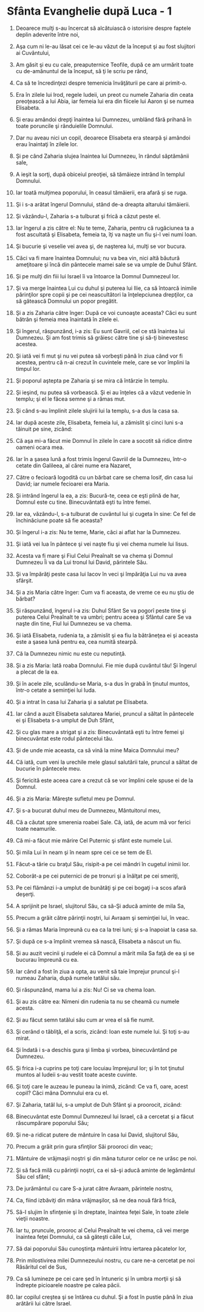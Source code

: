 # Sf&#226;nta Evanghelie dup&#259; Luca - 1

1. Deoarece mulţi s-au încercat să alcătuiască o istorisire despre faptele deplin adeverite între noi, 

2. Aşa cum ni le-au lăsat cei ce le-au văzut de la început şi au fost slujitori ai Cuvântului, 

3. Am găsit şi eu cu cale, preaputernice Teofile, după ce am urmărit toate cu de-amănuntul de la început, să ţi le scriu pe rând, 

4. Ca să te încredinţezi despre temenicia învăţăturii pe care ai primit-o. 

5. Era în zilele lui Irod, regele Iudeii, un preot cu numele Zaharia din ceata preoţească a lui Abia, iar femeia lui era din fiicele lui Aaron şi se numea Elisabeta. 

6. Şi erau amândoi drepţi înaintea lui Dumnezeu, umblând fără prihană în toate poruncile şi rânduielile Domnului. 

7. Dar nu aveau nici un copil, deoarece Elisabeta era stearpă şi amândoi erau înaintaţi în zilele lor. 

8. Şi pe când Zaharia slujea înaintea lui Dumnezeu, în rândul săptămânii sale, 

9. A ieşit la sorţi, după obiceiul preoţiei, să tămâieze intrând în templul Domnului. 

10. Iar toată mulţimea poporului, în ceasul tămâierii, era afară şi se ruga. 

11. Şi i s-a arătat îngerul Domnului, stând de-a dreapta altarului tămâierii. 

12. Şi văzându-l, Zaharia s-a tulburat şi frică a căzut peste el. 

13. Iar îngerul a zis către el: Nu te teme, Zaharia, pentru că rugăciunea ta a fost ascultată şi Elisabeta, femeia ta, îţi va naşte un fiu şi-l vei numi Ioan. 

14. Şi bucurie şi veselie vei avea şi, de naşterea lui, mulţi se vor bucura. 

15. Căci va fi mare înaintea Domnului; nu va bea vin, nici altă băutură ameţitoare şi încă din pântecele mamei sale se va umple de Duhul Sfânt. 

16. Şi pe mulţi din fiii lui Israel îi va întoarce la Domnul Dumnezeul lor. 

17. Şi va merge înaintea Lui cu duhul şi puterea lui Ilie, ca să întoarcă inimile părinţilor spre copii şi pe cei neascultători la înţelepciunea drepţilor, ca să gătească Domnului un popor pregătit. 

18. Şi a zis Zaharia către înger: După ce voi cunoaşte aceasta? Căci eu sunt bătrân şi femeia mea înaintată în zilele ei. 

19. Şi îngerul, răspunzând, i-a zis: Eu sunt Gavriil, cel ce stă înaintea lui Dumnezeu. Şi am fost trimis să grăiesc către tine şi să-ţi binevestesc acestea. 

20. Şi iată vei fi mut şi nu vei putea să vorbeşti până în ziua când vor fi acestea, pentru că n-ai crezut în cuvintele mele, care se vor împlini la timpul lor. 

21. Şi poporul aştepta pe Zaharia şi se mira că întârzie în templu. 

22. Şi ieşind, nu putea să vorbească. Şi ei au înţeles că a văzut vedenie în templu; şi el le făcea semne şi a rămas mut. 

23. Şi când s-au împlinit zilele slujirii lui la templu, s-a dus la casa sa. 

24. Iar după aceste zile, Elisabeta, femeia lui, a zămislit şi cinci luni s-a tăinuit pe sine, zicând: 

25. Că aşa mi-a făcut mie Domnul în zilele în care a socotit să ridice dintre oameni ocara mea. 

26. Iar în a şasea lună a fost trimis îngerul Gavriil de la Dumnezeu, într-o cetate din Galileea, al cărei nume era Nazaret, 

27. Către o fecioară logodită cu un bărbat care se chema Iosif, din casa lui David; iar numele fecioarei era Maria. 

28. Şi intrând îngerul la ea, a zis: Bucură-te, ceea ce eşti plină de har, Domnul este cu tine. Binecuvântată eşti tu între femei. 

29. Iar ea, văzându-l, s-a tulburat de cuvântul lui şi cugeta în sine: Ce fel de închinăciune poate să fie aceasta? 

30. Şi îngerul i-a zis: Nu te teme, Marie, căci ai aflat har la Dumnezeu. 

31. Şi iată vei lua în pântece şi vei naşte fiu şi vei chema numele lui Iisus. 

32. Acesta va fi mare şi Fiul Celui Preaînalt se va chema şi Domnul Dumnezeu Îi va da Lui tronul lui David, părintele Său. 

33. Şi va împărăţi peste casa lui Iacov în veci şi împărăţia Lui nu va avea sfârşit. 

34. Şi a zis Maria către înger: Cum va fi aceasta, de vreme ce eu nu ştiu de bărbat? 

35. Şi răspunzând, îngerul i-a zis: Duhul Sfânt Se va pogorî peste tine şi puterea Celui Preaînalt te va umbri; pentru aceea şi Sfântul care Se va naşte din tine, Fiul lui Dumnezeu se va chema. 

36. Şi iată Elisabeta, rudenia ta, a zămislit şi ea fiu la bătrâneţea ei şi aceasta este a şasea lună pentru ea, cea numită stearpă. 

37. Că la Dumnezeu nimic nu este cu neputinţă. 

38. Şi a zis Maria: Iată roaba Domnului. Fie mie după cuvântul tău! Şi îngerul a plecat de la ea. 

39. Şi în acele zile, sculându-se Maria, s-a dus în grabă în ţinutul muntos, într-o cetate a seminţiei lui Iuda. 

40. Şi a intrat în casa lui Zaharia şi a salutat pe Elisabeta. 

41. Iar când a auzit Elisabeta salutarea Mariei, pruncul a săltat în pântecele ei şi Elisabeta s-a umplut de Duh Sfânt, 

42. Şi cu glas mare a strigat şi a zis: Binecuvântată eşti tu între femei şi binecuvântat este rodul pântecelui tău. 

43. Şi de unde mie aceasta, ca să vină la mine Maica Domnului meu? 

44. Că iată, cum veni la urechile mele glasul salutării tale, pruncul a săltat de bucurie în pântecele meu. 

45. Şi fericită este aceea care a crezut că se vor împlini cele spuse ei de la Domnul. 

46. Şi a zis Maria: Măreşte sufletul meu pe Domnul. 

47. Şi s-a bucurat duhul meu de Dumnezeu, Mântuitorul meu, 

48. Că a căutat spre smerenia roabei Sale. Că, iată, de acum mă vor ferici toate neamurile. 

49. Că mi-a făcut mie mărire Cel Puternic şi sfânt este numele Lui. 

50. Şi mila Lui în neam şi în neam spre cei ce se tem de El. 

51. Făcut-a tărie cu braţul Său, risipit-a pe cei mândri în cugetul inimii lor. 

52. Coborât-a pe cei puternici de pe tronuri şi a înălţat pe cei smeriţi, 

53. Pe cei flămânzi i-a umplut de bunătăţi şi pe cei bogaţi i-a scos afară deşerţi. 

54. A sprijinit pe Israel, slujitorul Său, ca să-Şi aducă aminte de mila Sa, 

55. Precum a grăit către părinţii noştri, lui Avraam şi seminţiei lui, în veac. 

56. Şi a rămas Maria împreună cu ea ca la trei luni; şi s-a înapoiat la casa sa. 

57. Şi după ce s-a împlinit vremea să nască, Elisabeta a născut un fiu. 

58. Şi au auzit vecinii şi rudele ei că Domnul a mărit mila Sa faţă de ea şi se bucurau împreună cu ea. 

59. Iar când a fost în ziua a opta, au venit să taie împrejur pruncul şi-l numeau Zaharia, după numele tatălui său. 

60. Şi răspunzând, mama lui a zis: Nu! Ci se va chema Ioan. 

61. Şi au zis către ea: Nimeni din rudenia ta nu se cheamă cu numele acesta. 

62. Şi au făcut semn tatălui său cum ar vrea el să fie numit. 

63. Şi cerând o tăbliţă, el a scris, zicând: Ioan este numele lui. Şi toţi s-au mirat. 

64. Şi îndată i s-a deschis gura şi limba şi vorbea, binecuvântând pe Dumnezeu. 

65. Şi frica i-a cuprins pe toţi care locuiau împrejurul lor; şi în tot ţinutul muntos al Iudeii s-au vestit toate aceste cuvinte. 

66. Şi toţi care le auzeau le puneau la inimă, zicând: Ce va fi, oare, acest copil? Căci mâna Domnului era cu el. 

67. Şi Zaharia, tatăl lui, s-a umplut de Duh Sfânt şi a proorocit, zicând: 

68. Binecuvântat este Domnul Dumnezeul lui Israel, că a cercetat şi a făcut răscumpărare poporului Său; 

69. Şi ne-a ridicat putere de mântuire în casa lui David, slujitorul Său, 

70. Precum a grăit prin gura sfinţilor Săi prooroci din veac; 

71. Mântuire de vrăjmaşii noştri şi din mâna tuturor celor ce ne urăsc pe noi. 

72. Şi să facă milă cu părinţii noştri, ca ei să-şi aducă aminte de legământul Său cel sfânt; 

73. De jurământul cu care S-a jurat către Avraam, părintele nostru, 

74. Ca, fiind izbăviţi din mâna vrăjmaşilor, să ne dea nouă fără frică, 

75. Să-I slujim în sfinţenie şi în dreptate, înaintea feţei Sale, în toate zilele vieţii noastre. 

76. Iar tu, pruncule, prooroc al Celui Preaînalt te vei chema, că vei merge înaintea feţei Domnului, ca să găteşti căile Lui, 

77. Să dai poporului Său cunoştinţa mântuirii întru iertarea păcatelor lor, 

78. Prin milostivirea milei Dumnezeului nostru, cu care ne-a cercetat pe noi  Răsăritul cel de Sus, 

79. Ca să lumineze pe cei care şed în întuneric şi în umbra morţii şi să îndrepte picioarele noastre pe calea păcii. 

80. Iar copilul creştea şi se întărea cu duhul. Şi a fost în pustie până în ziua arătării lui către Israel. 

